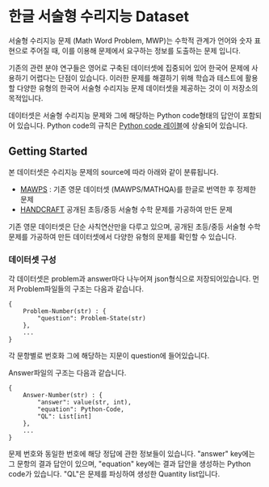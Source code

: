 # 한글 서술형 수리지능 Dataset

서술형 수리지능 문제 (Math Word Problem, MWP)는 수학적 관계가 언어와 숫자 표현으로 주어질 때, 이를 이용해 문제에서 요구하는 정보를 도출하는 문제 입니다.

기존의 관련 분야 연구들은 영어로 구축된 데이터셋에 집중되어 있어 한국어 문제에 사용하기 어렵다는 단점이 있습니다. 이러한 문제를 해결하기 위해 학습과 테스트에 활용할 다양한 유형의 한국어 서술형 수리지능 문제 데이터셋을 제공하는 것이 이 저장소의 목적입니다.

데이터셋은 서술형 수리지능 문제와 그에 해당하는 Python code형태의 답안이 포함되어 있습니다. Python code의 규칙은 [Python code 레이블](LABEL_RULE.md)에 상술되어 있습니다.

## Getting Started

본 데이터셋은 수리지능 문제의 source에 따라 아래와 같이 분류됩니다.

* [MAWPS](MAWPS/) : 기존 영문 데이터셋 (MAWPS/MATHQA)를 한글로 번역한 후 정제한 문제 
* [HANDCRAFT](HANDCRAFT/) 공개된 초등/중등 서술형 수학 문제를 가공하여 만든 문제

기존 영문 데이터셋은 단순 사칙연산만을 다루고 있으며, 공개된 초등/중등 서술형 수학 문제를 가공하여 만든 데이터셋에서 다양한 유형의 문제를 확인할 수 있습니다.

### 데이터셋 구성

각 데이터셋은 problem과 answer마다 나누어져 json형식으로 저장되어있습니다.
먼저 Problem파일들의 구조는 다음과 같습니다.
```
{
	Problem-Number(str) : {
		"question": Problem-State(str)
	},
	...
}
```

각 문항별로 번호화 그에 해당하는 지문이 question에 들어있습니다.

Answer파일의 구조는 다음과 같습니다.
```
{
	Answer-Number(str) : {
		"answer": value(str, int),
		"equation": Python-Code,
		"QL": List[int]
	},
	...
}
```
문제 번호와 동일한 번호에 해당 정답에 관한 정보들이 있습니다.
"answer" key에는 그 문항의 결과 답안이 있으며, "equation" key에는 결과 답안을 생성하는 Python code가 있습니다. "QL"은 문제를 파싱하여 생성한 Quantity list입니다.